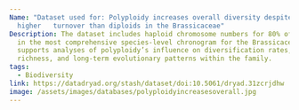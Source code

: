 ```yaml
---
Name: "Dataset used for: Polyploidy increases overall diversity despite
  higher   turnover than diploids in the Brassicaceae"
Description: The dataset includes haploid chromosome numbers for 80% of species
  in the most comprehensive species-level chronogram for the Brassicaceae. It
  supports analyses of polyploidy’s influence on diversification rates, species
  richness, and long-term evolutionary patterns within the family.
tags:
  - Biodiversity
link: https://datadryad.org/stash/dataset/doi:10.5061/dryad.31zcrjdhw
image: /assets/images/databases/polyploidyincreasesoverall.jpg
---
```

